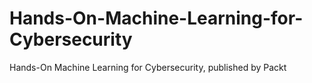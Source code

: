 # Hands-On-Machine-Learning-for-Cybersecurity
Hands-On Machine Learning for Cybersecurity, published by Packt
